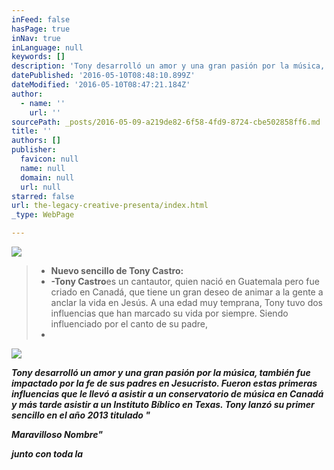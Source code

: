 ```yaml
---
inFeed: false
hasPage: true
inNav: true
inLanguage: null
keywords: []
description: 'Tony desarrolló un amor y una gran pasión por la música, también fue impactado por la fe de sus padres en Jesucristo. Fueron estas primeras influencias que le llevó a asistir a un conservatorio de música en Canadá y más tarde asistir a un Instituto Bíblico en Texas. Tony lanzó su primer sencillo en el año 2013 titulado “'
datePublished: '2016-05-10T08:48:10.899Z'
dateModified: '2016-05-10T08:47:21.184Z'
author:
  - name: ''
    url: ''
sourcePath: _posts/2016-05-09-a219de82-6f58-4fd9-8724-cbe502858ff6.md
title: ''
authors: []
publisher:
  favicon: null
  name: null
  domain: null
  url: null
starred: false
url: the-legacy-creative-presenta/index.html
_type: WebPage

---
```

![](https://s3-us-west-2.amazonaws.com/the-grid-img/p/8346df192e75ee4c47eb45ebbb9dfd3810dd7771.jpg)

> * **Nuevo sencillo de Tony Castro:**
> * **-Tony Castro**es un cantautor, quien nació en Guatemala pero fue criado en Canadá, que tiene un gran deseo de animar a la gente a anclar la vida en Jesús. A una edad muy temprana, Tony tuvo dos influencias que han marcado su vida por siempre. Siendo influenciado por el canto de su padre,
> * 

![](https://the-grid-user-content.s3-us-west-2.amazonaws.com/aa30c8ec-e647-43e6-aa36-6a0338de2652.jpg)

**_Tony desarrolló un amor y una gran pasión por la música, también fue impactado por la fe de sus padres en Jesucristo. Fueron estas primeras influencias que le llevó a asistir a un conservatorio de música en Canadá y más tarde asistir a un Instituto Bíblico en Texas. Tony lanzó su primer sencillo en el año 2013 titulado "_**

**_Maravilloso Nombre"_**

**_junto con toda la_**